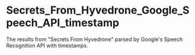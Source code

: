 # Secrets_From_Hyvedrone_Google_Speech_API_timestamp
The results from "Secrets From Hyvedrone" parsed by Google's Speech Recognition API with timestamps.
